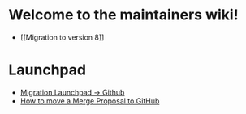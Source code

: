 # Welcome to the maintainers wiki!

* [[Migration to version 8]]

# Launchpad
* [Migration Launchpad → Github](https://github.com/OCA/maintainers-tools/wiki/Migration-Launchpad-%E2%86%92-GitHub)
* [How to move a Merge Proposal to GitHub](https://github.com/OCA/maintainers-tools/wiki/How-to-move-a-Merge-Proposal-to-GitHub)